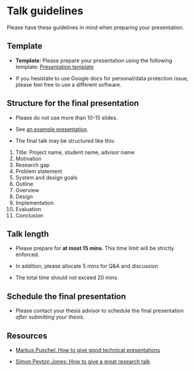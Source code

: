 # Talk guidelines

Please have these guidelines in mind when preparing your presentation.

## Template

- **Template:** Please prepare your presentation using the following template: [Presentation template](https://docs.google.com/presentation/d/1nC1rbVy33LUU6bn1sBJ2kQyIskKzUGWqg8lsWVHSemI/edit?usp=sharing)

- If you hesistate to use Google docs for personal/data protection issue, please feel free to use a different software.


## Structure for the final presentation

- Please do not use more than 10-15 slides. 

- See [an example presentation](https://dse.in.tum.de/wp-content/uploads/2022/04/SafePM_eurosys22_presentation.pdf).

- The final talk may be structured like this:
 1.  Title: Project name, student name, advisor name
 2.  Motivation
 3.  Research gap
 4.  Problem statement
 5.  System and design goals
 6.  Outline
 7.  Overview
 8.  Design 
 9.  Implementation
 10. Evaluation
 11. Conclusion



## Talk length

- Please prepare for **at most 15 mins**. This time limit will be strictly enforced.

- In addition, please allocate 5 mins for Q&A and discussion

- The total time should not exceed 20 mins.


## Schedule the final presentation

- Please contact your thesis advisor to schedule the final presentation *after submitting your thesis*.


## Resources

- [Markus Puschel: How to give good technical presentations](https://people.inf.ethz.ch/markusp/teaching/guides/guide-presentations-new.pdf)

- [Simon Peyton Jones: How to give a great research talk](https://www.microsoft.com/en-us/research/academic-program/give-great-research-talk/) 


